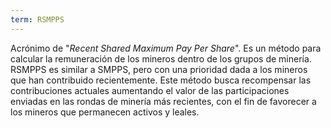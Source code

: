 ```yaml
---
term: RSMPPS
---
```


Acrónimo de "*Recent Shared Maximum Pay Per Share*". Es un método para calcular la remuneración de los mineros dentro de los grupos de minería. RSMPPS es similar a SMPPS, pero con una prioridad dada a los mineros que han contribuido recientemente. Este método busca recompensar las contribuciones actuales aumentando el valor de las participaciones enviadas en las rondas de minería más recientes, con el fin de favorecer a los mineros que permanecen activos y leales.
